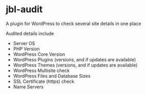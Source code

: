 # jbl-audit
A plugin for WordPress to check several site details in one place

Audited details include
* Server OS
* PHP Version
* WordPress Core Version
* WordPress Plugins (versions, and if updates are available)
* WordPress Themes (versions, and if updates are available)
* WordPress Multisite check
* WordPress Files and Database Sizes
* SSL Certificate (https) check
* Name Servers